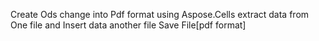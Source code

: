 Create Ods change into Pdf format using  Aspose.Cells 
extract data from One file and Insert data another file 
Save File[pdf format] 
